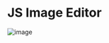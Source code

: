 # JS Image Editor 

![image](https://github.com/Oskilochka/image-editor/assets/57913900/ee8f1922-225f-4096-8309-a8099683ea52)

